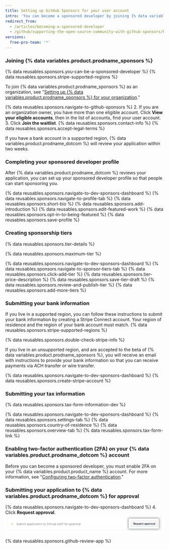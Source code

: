 ```yaml
---
title: Setting up GitHub Sponsors for your user account
intro: 'You can become a sponsored developer by joining {% data variables.product.prodname_sponsors %}, completing your sponsored developer profile, creating sponsorship tiers, submitting your bank and tax information, and enabling two-factor authentication on your {% data variables.product.prodname_dotcom %} account.'
redirect_from:
  - /articles/becoming-a-sponsored-developer
  - /github/supporting-the-open-source-community-with-github-sponsors/becoming-a-sponsored-developer
versions:
  free-pro-team: '*'
---
```


### Joining {% data variables.product.prodname_sponsors %}

{% data reusables.sponsors.you-can-be-a-sponsored-developer %} {% data reusables.sponsors.stripe-supported-regions %}

To join {% data variables.product.prodname_sponsors %} as an organization, see "[Setting up {% data variables.product.prodname_sponsors %} for your organization](/github/supporting-the-open-source-community-with-github-sponsors/setting-up-github-sponsors-for-your-organization)."

{% data reusables.sponsors.navigate-to-github-sponsors %}
2. If you are an organization owner, you have more than one eligible account. Click **View your eligible accounts**, then in the list of accounts, find your user account.
3. Click **Join the waitlist**.
{% data reusables.sponsors.contact-info %}
{% data reusables.sponsors.accept-legal-terms %}

If you have a bank account in a supported region, {% data variables.product.prodname_dotcom %} will review your application within two weeks.

### Completing your sponsored developer profile

After {% data variables.product.prodname_dotcom %} reviews your application, you can set up your sponsored developer profile so that people can start sponsoring you.

{% data reusables.sponsors.navigate-to-dev-sponsors-dashboard %}
{% data reusables.sponsors.navigate-to-profile-tab %}
{% data reusables.sponsors.short-bio %}
{% data reusables.sponsors.add-introduction %}
{% data reusables.sponsors.edit-featured-work %}
{% data reusables.sponsors.opt-in-to-being-featured %}
{% data reusables.sponsors.save-profile %}

### Creating sponsorship tiers

{% data reusables.sponsors.tier-details %}

{% data reusables.sponsors.maximum-tier %}

{% data reusables.sponsors.navigate-to-dev-sponsors-dashboard %}
{% data reusables.sponsors.navigate-to-sponsor-tiers-tab %}
{% data reusables.sponsors.click-add-tier %}
{% data reusables.sponsors.tier-price-description %}
{% data reusables.sponsors.save-tier-draft %}
{% data reusables.sponsors.review-and-publish-tier %}
{% data reusables.sponsors.add-more-tiers %}

### Submitting your bank information

If you live in a supported region, you can follow these instructions to submit your bank information by creating a Stripe Connect account. Your region of residence and the region of your bank account must match. {% data reusables.sponsors.stripe-supported-regions %}

{% data reusables.sponsors.double-check-stripe-info %}

If you live in an unsupported region,  and are accepted to the beta of {% data variables.product.prodname_sponsors %}, you will receive an email with instructions to provide your bank information so that you can receive payments via ACH transfer or wire transfer.

{% data reusables.sponsors.navigate-to-dev-sponsors-dashboard %}
{% data reusables.sponsors.create-stripe-account %}

### Submitting your tax information

{% data reusables.sponsors.tax-form-information-dev %}

{% data reusables.sponsors.navigate-to-dev-sponsors-dashboard %}
{% data reusables.sponsors.settings-tab %}
{% data reusables.sponsors.country-of-residence %}
{% data reusables.sponsors.overview-tab %}
{% data reusables.sponsors.tax-form-link %}

### Enabling two-factor authentication (2FA) on your {% data variables.product.prodname_dotcom %} account

Before you can become a sponsored developer, you must enable 2FA on your {% data variables.product.product_name %} account. For more information, see "[Configuring two-factor authentication](/articles/configuring-two-factor-authentication)."

### Submitting your application to {% data variables.product.prodname_dotcom %} for approval

{% data reusables.sponsors.navigate-to-dev-sponsors-dashboard %}
4. Click **Request approval**.
  ![Request approval button](/assets/images/help/sponsors/request-approval-button.png)

{% data reusables.sponsors.github-review-app %}
